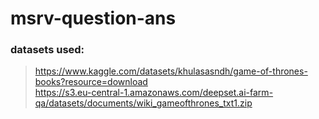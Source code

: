 # msrv-question-ans

### datasets used:

> https://www.kaggle.com/datasets/khulasasndh/game-of-thrones-books?resource=download       
> https://s3.eu-central-1.amazonaws.com/deepset.ai-farm-qa/datasets/documents/wiki_gameofthrones_txt1.zip      